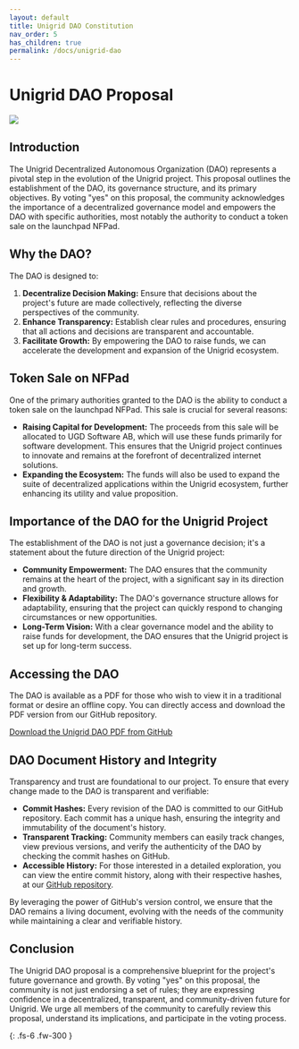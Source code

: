 ```yaml
---
layout: default
title: Unigrid DAO Constitution
nav_order: 5
has_children: true
permalink: /docs/unigrid-dao
---
```


# Unigrid DAO Proposal

![](../../assets/images/ugd-dao.png)

## Introduction

The Unigrid Decentralized Autonomous Organization (DAO) represents a pivotal step in the evolution of the Unigrid project. This proposal outlines the establishment of the DAO, its governance structure, and its primary objectives. By voting "yes" on this proposal, the community acknowledges the importance of a decentralized governance model and empowers the DAO with specific authorities, most notably the authority to conduct a token sale on the launchpad NFPad.

## Why the DAO?

The DAO is designed to:

1. **Decentralize Decision Making:** Ensure that decisions about the project's future are made collectively, reflecting the diverse perspectives of the community.
2. **Enhance Transparency:** Establish clear rules and procedures, ensuring that all actions and decisions are transparent and accountable.
3. **Facilitate Growth:** By empowering the DAO to raise funds, we can accelerate the development and expansion of the Unigrid ecosystem.

## Token Sale on NFPad

One of the primary authorities granted to the DAO is the ability to conduct a token sale on the launchpad NFPad. This sale is crucial for several reasons:

- **Raising Capital for Development:** The proceeds from this sale will be allocated to UGD Software AB, which will use these funds primarily for software development. This ensures that the Unigrid project continues to innovate and remains at the forefront of decentralized internet solutions.
- **Expanding the Ecosystem:** The funds will also be used to expand the suite of decentralized applications within the Unigrid ecosystem, further enhancing its utility and value proposition.

## Importance of the DAO for the Unigrid Project

The establishment of the DAO is not just a governance decision; it's a statement about the future direction of the Unigrid project:

- **Community Empowerment:** The DAO ensures that the community remains at the heart of the project, with a significant say in its direction and growth.
- **Flexibility & Adaptability:** The DAO's governance structure allows for adaptability, ensuring that the project can quickly respond to changing circumstances or new opportunities.
- **Long-Term Vision:** With a clear governance model and the ability to raise funds for development, the DAO ensures that the Unigrid project is set up for long-term success.

## Accessing the DAO

The DAO is available as a PDF for those who wish to view it in a traditional format or desire an offline copy. You can directly access and download the PDF version from our GitHub repository.

[Download the Unigrid DAO PDF from GitHub](<github_link_to_the_PDF>)

## DAO Document History and Integrity

Transparency and trust are foundational to our project. To ensure that every change made to the DAO is transparent and verifiable:

- **Commit Hashes:** Every revision of the DAO is committed to our GitHub repository. Each commit has a unique hash, ensuring the integrity and immutability of the document's history.
- **Transparent Tracking:** Community members can easily track changes, view previous versions, and verify the authenticity of the DAO by checking the commit hashes on GitHub.
- **Accessible History:** For those interested in a detailed exploration, you can view the entire commit history, along with their respective hashes, at our [GitHub repository](https://github.com/unigrid-project/unigrid-project.github.io).

By leveraging the power of GitHub's version control, we ensure that the DAO remains a living document, evolving with the needs of the community while maintaining a clear and verifiable history.

## Conclusion

The Unigrid DAO proposal is a comprehensive blueprint for the project's future governance and growth. By voting "yes" on this proposal, the community is not just endorsing a set of rules; they are expressing confidence in a decentralized, transparent, and community-driven future for Unigrid. We urge all members of the community to carefully review this proposal, understand its implications, and participate in the voting process.

{: .fs-6 .fw-300 }



